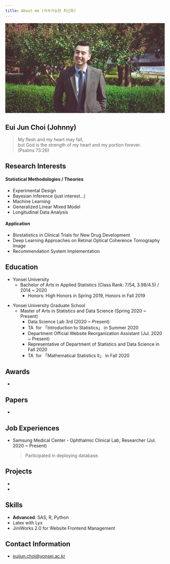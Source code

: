 ```yaml
---
title: About me (지속가능한 최신화)
---
```



![image3](/assets/img/sample/avatar.jpg)

## **Eui Jun Choi (Johnny)**

> My flesh and my heart may fail,  
> but God is the strength of my heart and my portion forever.   
> (Psalms 73:26)

## **Research Interests**

#### **Statistical Methodologies / Theories**

+ Experimental Design
+ Bayesian Inference (just interest...)
+ Machine Learning
+ Generalized Linear Mixed Model
+ Longitudinal Data Analysis

#### **Application**

+ Biostatistics in Clinical Trials for New Drug Development
+ Deep Learning Approaches on Retinal Optical Coherence Tomography Image
+ Recommendation System Implementation

## **Education**

+ Yonsei University
  + Bachelor of Arts in Applied Statistics (Class Rank: 7/54, 3.98/4.5) / 2014 ~ 2020
    - Honors: High Honors in Spring 2019, Honors in Fall 2019

- Yonsei University Graduate School
  - Master of Arts in Statistics and Data Science (Spring 2020 ~ Present)
    - Data Science Lab 3rd (2020 ~ Present)  
    - TA &nbsp;for 「Introduction to Statistics」 in Summer 2020
    - Department Official Website Reorganization Assistant (Jul. 2020 ~ Present)
    - Representative of Department of Statistics and Data Science in Fall 2020
    - TA &nbsp;for 「Mathematical Statistics II」 in Fall 2020

## **Awards**

+ 

## **Papers**

+ 

## **Job Experiences**

+ Samsung Medical Center - Ophthalmic Clinical Lab, Researcher (Jul. 2020 ~ Present)

  >  Participated in deploying database.

## **Projects**

+ 
+ 

## **Skills**

+ **Advanced**: SAS, R, Python
+ Latex with Lyx
+ JiniWorks 2.0 for Website Frontend Management

## **Contact Information**

+ euijun.choi@yonsei.ac.kr
